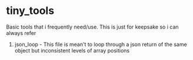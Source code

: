 # tiny_tools
Basic tools that i frequently need/use. This is just for keepsake so i can always refer

1. json_loop - This file is mean't to loop through a json return of the same object but inconsistent levels of array positions
